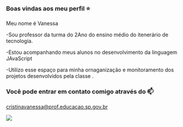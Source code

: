 ### Boas vindas aos meu perfil ⭐


Meu nome é Vanessa

-Sou professor da turma do 2Ano do ensino médio do itenerário de tecnologia.

-Estou acompanhando meus alunos no desenvolvimento da linguagem JAvaScript

-Utilizo esse espaço para minha ornaganização e monitoramento dos projetos desenvolvidos pela classe
. 

### Você pode entrar em contato comigo através do 📫

cristinavanessa@prof.educacao.sp.gov.br

![](https://media.tenor.com/okAoWHDgdkoAAAAi/thank-u-appreciated.gif)
